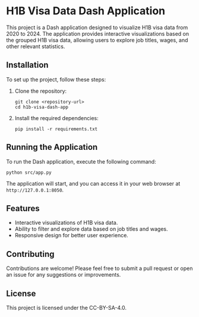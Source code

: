 # H1B Visa Data Dash Application

This project is a Dash application designed to visualize H1B visa data from 2020 to 2024. The application provides interactive visualizations based on the grouped H1B visa data, allowing users to explore job titles, wages, and other relevant statistics.


## Installation

To set up the project, follow these steps:

1. Clone the repository:
   ```
   git clone <repository-url>
   cd h1b-visa-dash-app
   ```

2. Install the required dependencies:
   ```
   pip install -r requirements.txt
   ```

## Running the Application

To run the Dash application, execute the following command:

```
python src/app.py
```

The application will start, and you can access it in your web browser at `http://127.0.0.1:8050`.

## Features

- Interactive visualizations of H1B visa data.
- Ability to filter and explore data based on job titles and wages.
- Responsive design for better user experience.

## Contributing

Contributions are welcome! Please feel free to submit a pull request or open an issue for any suggestions or improvements.

## License

This project is licensed under the CC-BY-SA-4.0.